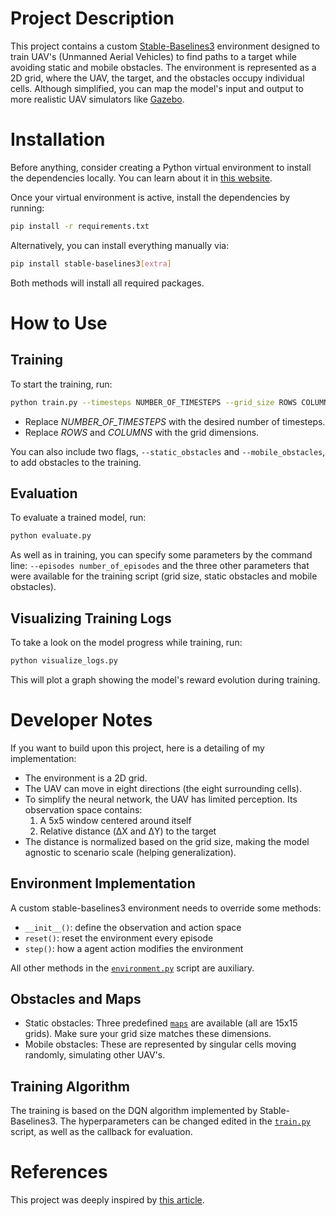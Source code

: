 # Project Description

This project contains a custom [Stable-Baselines3](https://stable-baselines3.readthedocs.io/) environment designed to train UAV's (Unmanned Aerial Vehicles) to find paths to a target while avoiding static and mobile obstacles.
The environment is represented as a 2D grid, where the UAV, the target, and the obstacles occupy individual cells.
Although simplified, you can map the model's input and output to more realistic UAV simulators like [Gazebo](https://gazebosim.org/).

# Installation

Before anything, consider creating a Python virtual environment to install the dependencies locally.
You can learn about it in [this website](https://www.w3schools.com/python/python_virtualenv.asp).

Once your virtual environment is active, install the dependencies by running:

```sh
pip install -r requirements.txt
```

Alternatively, you can install everything manually via:

```sh
pip install stable-baselines3[extra]
```

Both methods will install all required packages.

# How to Use

## Training

To start the training, run:

```sh
python train.py --timesteps NUMBER_OF_TIMESTEPS --grid_size ROWS COLUMNS
```

- Replace *NUMBER_OF_TIMESTEPS* with the desired number of timesteps.
- Replace *ROWS* and *COLUMNS* with the grid dimensions.

You can also include two flags, `--static_obstacles` and `--mobile_obstacles`, to add obstacles to the training.

## Evaluation

To evaluate a trained model, run:

```sh
python evaluate.py
```

As well as in training, you can specify some parameters by the command line:
`--episodes number_of_episodes` and the three other parameters that were available for the training script (grid size, static obstacles and mobile obstacles).

## Visualizing Training Logs

To take a look on the model progress while training, run:

```sh
python visualize_logs.py
```

This will plot a graph showing the model's reward evolution during training.

# Developer Notes

If you want to build upon this project, here is a detailing of my implementation:
- The environment is a 2D grid.
- The UAV can move in eight directions (the eight surrounding cells).
- To simplify the neural network, the UAV has limited perception. Its observation space contains:
    1. A 5x5 window centered around itself
    2. Relative distance (ΔX and ΔY) to the target
- The distance is normalized based on the grid size, making the model agnostic to scenario scale (helping generalization).

## Environment Implementation
A custom stable-baselines3 environment needs to override some methods:
- `__init__()`: define the observation and action space
- `reset()`: reset the environment every episode
- `step()`: how a agent action modifies the environment

All other methods in the [`environment.py`](./environment.py) script are auxiliary.

## Obstacles and Maps
- Static obstacles: Three predefined [`maps`](./maps/) are available (all are 15x15 grids).
Make sure your grid size matches these dimensions.
- Mobile obstacles: These are represented by singular cells moving randomly, simulating other UAV's.

## Training Algorithm
The training is based on the DQN algorithm implemented by Stable-Baselines3.
The hyperparameters can be changed edited in the [`train.py`](./train.py) script, as well as the callback for evaluation.

# References

This project was deeply inspired by [this article](https://ieeexplore.ieee.org/document/9564258).